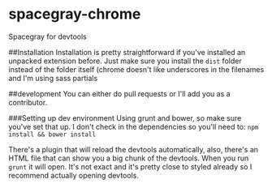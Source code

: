 # spacegray-chrome
Spacegray for devtools

##Installation
Installation is pretty straightforward if you've installed an unpacked extension before. Just make sure you install the `dist` folder instead of the folder itself (chrome doesn't like underscores in the filenames and I'm using sass partials

##development
You can either do pull requests or I'll add you as a contributor.

###Setting up dev environment
Using grunt and bower, so make sure you've set that up. I don't check in the dependencies so you'll need to:
`npm install && bower install`

There's a plugin that will reload the devtools automatically, also, there's an HTML file that can show you a big chunk of the devtools. When you run `grunt` it will open. It's not exact and it's pretty close to styled already so I recommend actually opening devtools.
